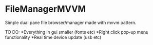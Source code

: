 # FileManagerMVVM
Simple dual pane file browser/manager made with mvvm pattern.

TO DO:
*Everything in gui smaller (fonts etc)
*Right click pop-up menu functionality
*Real time device update (usb etc)
